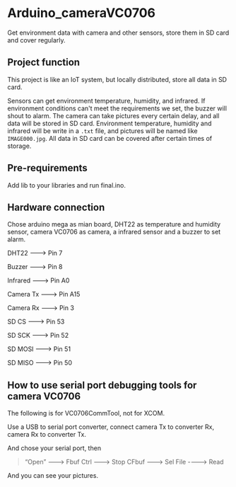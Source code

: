 # Arduino_cameraVC0706
Get environment data with camera and other sensors, store them in SD card and cover regularly.
## Project function
This project is like an IoT system, but locally distributed, store all data in SD card.

Sensors can get environment temperature, humidity, and infrared. If environment conditions can't meet the requirements we set, the buzzer will shout to alarm. The camera can take pictures every certain delay, and all data will be stored in SD card. Environment temperature, humidity and infrared will be write in a `.txt` file, and pictures will be named like `IMAGE000.jpg`. All data in SD card can be covered after certain times of storage.
## Pre-requirements
Add lib to your libraries and run final.ino.
## Hardware connection
Chose arduino mega as mian board, DHT22 as temperature and humidity sensor, camera VC0706 as camera, a infrared sensor and a buzzer to set alarm.

DHT22      --->   Pin 7

Buzzer     --->   Pin 8

Infrared   --->   Pin A0

Camera Tx  --->   Pin A15

Camera Rx  --->   Pin 3

SD CS      --->   Pin 53

SD SCK     --->   Pin 52

SD MOSI    --->   Pin 51

SD MISO    --->   Pin 50
## How to use serial port debugging tools for camera VC0706
The following is for VC0706CommTool, not for XCOM.

Use a USB to serial port converter, connect camera Tx to converter Rx, camera Rx to converter Tx.

And chose your serial port, then

> “Open” ---> Fbuf Ctrl ---> Stop CFbuf ---> Sel File ----> Read

And you can see your pictures.
